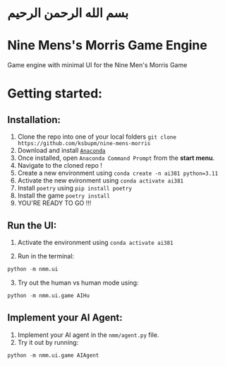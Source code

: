 # بسم الله الرحمن الرحيم

# Nine Mens's Morris Game Engine

Game engine with minimal UI for the Nine Men's Morris Game

# Getting started:

## Installation:

1. Clone the repo into one of your local folders `git clone https://github.com/ksbupm/nine-mens-morris`
1. Download and install [`Anaconda`](https://www.anaconda.com/download/success)
1. Once installed, open `Anaconda Command Prompt` from the **start menu**.
1. Navigate to the cloned repo !
1. Create a new environment using `conda create -n ai381 python=3.11`
1. Activate the new evironment using `conda activate ai381`
1. Install `poetry` using `pip install poetry`
1. Install the game `poetry install`
1. YOU'RE READY TO GO !!!



## Run the UI:

1. Activate the environment using `conda activate ai381`

2. Run in the terminal:

```python
python -m nmm.ui
```

3. Try out the human vs human mode using:

```python
python -m nmm.ui.game AIHu
```


## Implement your AI Agent:

1. Implement your AI agent in the `nmm/agent.py` file.
1. Try it out by running:

```python
python -m nmm.ui.game AIAgent
```